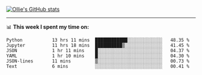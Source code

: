 <!--
**icedpanda/icedpanda** is a ✨ _special_ ✨ repository because its `README.md` (this file) appears on your GitHub profile.

Here are some ideas to get you started:

- 🔭 I’m currently working on ...
- 🌱 I’m currently learning ...
- 👯 I’m looking to collaborate on ...
- 🤔 I’m looking for help with ...
- 💬 Ask me about ...
- 📫 How to reach me: ...
- 😄 Pronouns: ...
- ⚡ Fun fact: ...
-->
[![Ollie's GitHub stats](https://github-readme-stats-icedpanda.vercel.app/api?username=icedpanda&count_private=true&show_icons=true)](https://github.com/icedpanda)

---
📊 **This week I spent my time on:**
<!--START_SECTION:waka-->

```text
Python           13 hrs 11 mins  ████████████░░░░░░░░░░░░░   48.35 %
Jupyter          11 hrs 18 mins  ██████████▒░░░░░░░░░░░░░░   41.45 %
JSON             1 hr 11 mins    █░░░░░░░░░░░░░░░░░░░░░░░░   04.37 %
YAML             1 hr 10 mins    █░░░░░░░░░░░░░░░░░░░░░░░░   04.30 %
JSON-lines       11 mins         ▒░░░░░░░░░░░░░░░░░░░░░░░░   00.73 %
Text             6 mins          ░░░░░░░░░░░░░░░░░░░░░░░░░   00.41 %
```

<!--END_SECTION:waka-->
